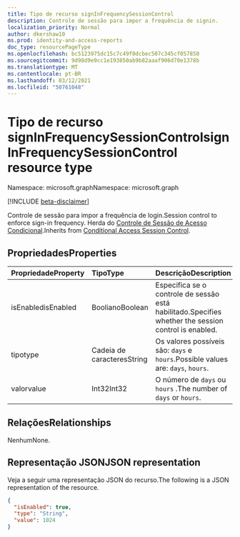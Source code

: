 ```yaml
---
title: Tipo de recurso signInFrequencySessionControl
description: Controle de sessão para impor a frequência de signin.
localization_priority: Normal
author: dkershaw10
ms.prod: identity-and-access-reports
doc_type: resourcePageType
ms.openlocfilehash: bc5123975dc15c7c49f0dcbec507c345cf057850
ms.sourcegitcommit: 9d98d9e9cc1e193850ab9b82aaaf906d70e1378b
ms.translationtype: MT
ms.contentlocale: pt-BR
ms.lasthandoff: 03/12/2021
ms.locfileid: "50761048"
---
```

# <a name="signinfrequencysessioncontrol-resource-type"></a><span data-ttu-id="e33e6-103">Tipo de recurso signInFrequencySessionControl</span><span class="sxs-lookup"><span data-stu-id="e33e6-103">signInFrequencySessionControl resource type</span></span>

<span data-ttu-id="e33e6-104">Namespace: microsoft.graph</span><span class="sxs-lookup"><span data-stu-id="e33e6-104">Namespace: microsoft.graph</span></span>

[!INCLUDE [beta-disclaimer](../../includes/beta-disclaimer.md)]

<span data-ttu-id="e33e6-105">Controle de sessão para impor a frequência de login.</span><span class="sxs-lookup"><span data-stu-id="e33e6-105">Session control to enforce sign-in frequency.</span></span> <span data-ttu-id="e33e6-106">Herda do [Controle de Sessão de Acesso Condicional](conditionalaccesssessioncontrol.md).</span><span class="sxs-lookup"><span data-stu-id="e33e6-106">Inherits from [Conditional Access Session Control](conditionalaccesssessioncontrol.md).</span></span>

## <a name="properties"></a><span data-ttu-id="e33e6-107">Propriedades</span><span class="sxs-lookup"><span data-stu-id="e33e6-107">Properties</span></span>

| <span data-ttu-id="e33e6-108">Propriedade</span><span class="sxs-lookup"><span data-stu-id="e33e6-108">Property</span></span>     | <span data-ttu-id="e33e6-109">Tipo</span><span class="sxs-lookup"><span data-stu-id="e33e6-109">Type</span></span>        | <span data-ttu-id="e33e6-110">Descrição</span><span class="sxs-lookup"><span data-stu-id="e33e6-110">Description</span></span> |
|:-------------|:------------|:------------|
|<span data-ttu-id="e33e6-111">isEnabled</span><span class="sxs-lookup"><span data-stu-id="e33e6-111">isEnabled</span></span>     |<span data-ttu-id="e33e6-112">Booliano</span><span class="sxs-lookup"><span data-stu-id="e33e6-112">Boolean</span></span>      | <span data-ttu-id="e33e6-113">Especifica se o controle de sessão está habilitado.</span><span class="sxs-lookup"><span data-stu-id="e33e6-113">Specifies whether the session control is enabled.</span></span> |
|<span data-ttu-id="e33e6-114">tipo</span><span class="sxs-lookup"><span data-stu-id="e33e6-114">type</span></span>          |<span data-ttu-id="e33e6-115">Cadeia de caracteres</span><span class="sxs-lookup"><span data-stu-id="e33e6-115">String</span></span>       | <span data-ttu-id="e33e6-116">Os valores possíveis são: `days` e `hours`.</span><span class="sxs-lookup"><span data-stu-id="e33e6-116">Possible values are: `days`, `hours`.</span></span>|
|<span data-ttu-id="e33e6-117">valor</span><span class="sxs-lookup"><span data-stu-id="e33e6-117">value</span></span>         |<span data-ttu-id="e33e6-118">Int32</span><span class="sxs-lookup"><span data-stu-id="e33e6-118">Int32</span></span>        | <span data-ttu-id="e33e6-119">O número de `days` ou `hours` .</span><span class="sxs-lookup"><span data-stu-id="e33e6-119">The number of `days` or `hours`.</span></span>|

## <a name="relationships"></a><span data-ttu-id="e33e6-120">Relações</span><span class="sxs-lookup"><span data-stu-id="e33e6-120">Relationships</span></span>

<span data-ttu-id="e33e6-121">Nenhum</span><span class="sxs-lookup"><span data-stu-id="e33e6-121">None.</span></span>

## <a name="json-representation"></a><span data-ttu-id="e33e6-122">Representação JSON</span><span class="sxs-lookup"><span data-stu-id="e33e6-122">JSON representation</span></span>

<span data-ttu-id="e33e6-123">Veja a seguir uma representação JSON do recurso.</span><span class="sxs-lookup"><span data-stu-id="e33e6-123">The following is a JSON representation of the resource.</span></span>

<!-- {
  "blockType": "resource",
  "optionalProperties": [

  ],
  "@odata.type": "microsoft.graph.signInFrequencySessionControl",
  "baseType": "microsoft.graph.conditionalAccessSessionControl"
}-->

```json
{
  "isEnabled": true,
  "type": "String",
  "value": 1024
}
```

<!-- uuid: 16cd6b66-4b1a-43a1-adaf-3a886856ed98
2019-02-04 14:57:30 UTC -->
<!-- {
  "type": "#page.annotation",
  "description": "signInFrequencySessionControl resource",
  "keywords": "",
  "section": "documentation",
  "tocPath": ""
}-->


